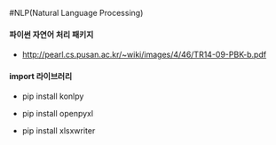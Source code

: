 #NLP(Natural Language Processing)

#### 파이썬 자연어 처리 패키지
  - http://pearl.cs.pusan.ac.kr/~wiki/images/4/46/TR14-09-PBK-b.pdf

#### import 라이브러리
  - pip install konlpy
  - pip install openpyxl

  - pip install xlsxwriter
